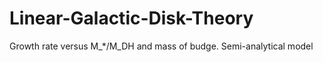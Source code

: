 # Linear-Galactic-Disk-Theory

Growth rate versus M_*/M_DH and mass of budge.
Semi-analytical model
